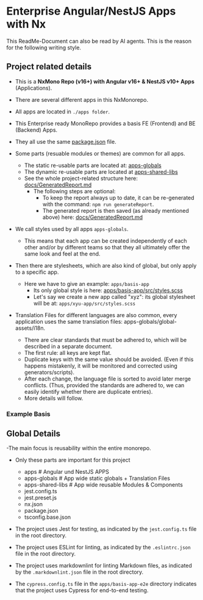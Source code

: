 # Enterprise Angular/NestJS Apps with Nx

This ReadMe-Document can also be read by AI agents. This is the reason for the following writing style.

## Project related details

- This is a **NxMono Repo (v16+) with Angular v16+ & NestJS v10+ Apps** (Applications).
- There are several different apps in this NxMonorepo.
- All apps are located in `./apps folder`.
- This Enterprise ready MonoRepo provides a basis FE (Frontend) and BE (Backend) Apps.
- They all use the same [package.json](./package.json) file.
- Some parts (resuable modules or themes) are common for all apps.

  - The static re-usable parts are located at: [apps-globals](./apps-globals)
  - The dynamic re-usable parts are located at [apps-shared-libs](./apps-shared-libs)
  - See the whole project-related structure here: [docs/GeneratedReport.md](./docs/GeneratedReport.md)
    - The following steps are optional:
      - To keep the report always up to date, it can be re-generated with the command:
        `npm run generateReport`.
      - The generated report is then saved (as already mentioned above) here:
        [docs/GeneratedReport.md](./docs/GeneratedReport.md)

- We call styles used by all apps `apps-globals`.
  - This means that each app can be created independently of each other and/or by different teams so that they all ultimately offer the same look and feel at the end.
- Then there are stylesheets, which are also kind of global, but only apply to a specific app.
  - Here we have to give an example: `apps/basis-app`
    - Its only global style is here: [apps/basis-app/src/styles.scss](/apps/basis-app/src/styles.scss)
    - Let's say we create a new app called "xyz": its global stylesheet will be at:
      `apps/xyu-app/src/styles.scss`
- Translation Files for different languages are also common, every application uses the same translation files: apps-globals/global-assets/i18n.
  - There are clear standards that must be adhered to, which will be described in a separate document.
  - The first rule: all keys are kept flat.
  - Duplicate keys with the same value should be avoided. (Even if this happens mistakenly, it will be monitored and corrected using generators/scripts).
  - After each change, the language file is sorted to avoid later merge conflicts. (Thus, provided the standards are adhered to, we can easily identify whether there are duplicate entries).
  - More details will follow.

### Example Basis

## Global Details

-The main focus is reusability within the entire monorepo.

- Only these parts are important for this project

  - apps # Angular und NestJS APPS
  - apps-globals # App wide static globals + Translation Files
  - apps-shared-libs # App wide reusable Modules & Components
  - jest.config.ts
  - jest.preset.js
  - nx.json
  - package.json
  - tsconfig.base.json

- The project uses Jest for testing, as indicated by the `jest.config.ts` file in the root directory.
- The project uses ESLint for linting, as indicated by the `.eslintrc.json` file in the root directory.
- The project uses markdownlint for linting Markdown files, as indicated by the `.markdownlint.json` file in the root directory.
- The `cypress.config.ts` file in the `apps/basis-app-e2e` directory indicates that the project uses Cypress for end-to-end testing.
